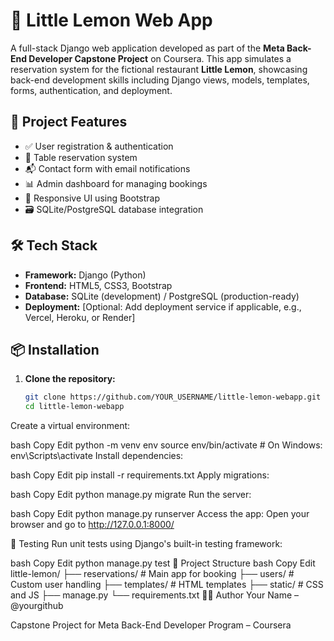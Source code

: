 # 🍋 Little Lemon Web App

A full-stack Django web application developed as part of the **Meta Back-End Developer Capstone Project** on Coursera. This app simulates a reservation system for the fictional restaurant **Little Lemon**, showcasing back-end development skills including Django views, models, templates, forms, authentication, and deployment.

## 🚀 Project Features

- ✅ User registration & authentication
- 📅 Table reservation system
- 📬 Contact form with email notifications
- 📊 Admin dashboard for managing bookings
- 🎨 Responsive UI using Bootstrap
- 🗃️ SQLite/PostgreSQL database integration

## 🛠️ Tech Stack

- **Framework:** Django (Python)
- **Frontend:** HTML5, CSS3, Bootstrap
- **Database:** SQLite (development) / PostgreSQL (production-ready)
- **Deployment:** [Optional: Add deployment service if applicable, e.g., Vercel, Heroku, or Render]

## 📦 Installation

1. **Clone the repository:**

   ```bash
   git clone https://github.com/YOUR_USERNAME/little-lemon-webapp.git
   cd little-lemon-webapp
Create a virtual environment:

bash
Copy
Edit
python -m venv env
source env/bin/activate  # On Windows: env\Scripts\activate
Install dependencies:

bash
Copy
Edit
pip install -r requirements.txt
Apply migrations:

bash
Copy
Edit
python manage.py migrate
Run the server:

bash
Copy
Edit
python manage.py runserver
Access the app: Open your browser and go to http://127.0.0.1:8000/

🧪 Testing
Run unit tests using Django's built-in testing framework:

bash
Copy
Edit
python manage.py test
📁 Project Structure
bash
Copy
Edit
little-lemon/
├── reservations/         # Main app for booking
├── users/                # Custom user handling
├── templates/            # HTML templates
├── static/               # CSS and JS
├── manage.py
└── requirements.txt
👨‍💻 Author
Your Name – @yourgithub

Capstone Project for Meta Back-End Developer Program – Coursera

